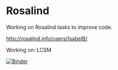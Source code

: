 # Rosalind
 Working on Rosalind tasks to improve code.

http://rosalind.info/users/IsabelB/


Working on: LCSM

[![Binder](https://mybinder.org/badge_logo.svg)](https://mybinder.org/v2/gh/IsabelBirds/Rosalind/HEAD)
